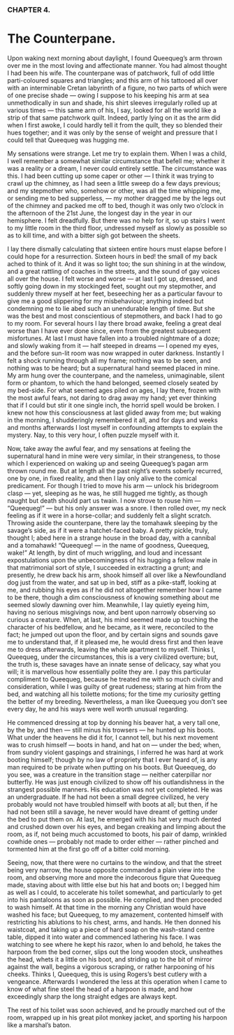 ### CHAPTER 4.  
The Counterpane.  
================


Upon waking next morning about daylight, I found Queequeg’s arm thrown over me
in the most loving and affectionate manner. You had almost thought I had been
his wife. The counterpane was of patchwork, full of odd little parti-coloured
squares and triangles; and this arm of his tattooed all over with an
interminable Cretan labyrinth of a figure, no two parts of which were of one
precise shade — owing I suppose to his keeping his arm at sea unmethodically in
sun and shade, his shirt sleeves irregularly rolled up at various times — this
same arm of his, I say, looked for all the world like a strip of that same
patchwork quilt.  Indeed, partly lying on it as the arm did when I first awoke,
I could hardly tell it from the quilt, they so blended their hues together; and
it was only by the sense of weight and pressure that I could tell that Queequeg
was hugging me.

My sensations were strange. Let me try to explain them. When I was a child, I
well remember a somewhat similar circumstance that befell me; whether it was a
reality or a dream, I never could entirely settle.  The circumstance was this. I
had been cutting up some caper or other — I think it was trying to crawl up the
chimney, as I had seen a little sweep do a few days previous; and my stepmother
who, somehow or other, was all the time whipping me, or sending me to bed
supperless, — my mother dragged me by the legs out of the chimney and packed me
off to bed, though it was only two o’clock in the afternoon of the 21st June,
the longest day in the year in our hemisphere. I felt dreadfully. But there was
no help for it, so up stairs I went to my little room in the third floor,
undressed myself as slowly as possible so as to kill time, and with a bitter
sigh got between the sheets.

I lay there dismally calculating that sixteen entire hours must elapse before I
could hope for a resurrection. Sixteen hours in bed! the small of my back ached
to think of it. And it was so light too; the sun shining in at the window, and a
great rattling of coaches in the streets, and the sound of gay voices all over
the house. I felt worse and worse — at last I got up, dressed, and softly going
down in my stockinged feet, sought out my stepmother, and suddenly threw myself
at her feet, beseeching her as a particular favour to give me a good slippering
for my misbehaviour; anything indeed but condemning me to lie abed such an
unendurable length of time. But she was the best and most conscientious of
stepmothers, and back I had to go to my room. For several hours I lay there
broad awake, feeling a great deal worse than I have ever done since, even from
the greatest subsequent misfortunes. At last I must have fallen into a troubled
nightmare of a doze; and slowly waking from it — half steeped in dreams — I
opened my eyes, and the before sun-lit room was now wrapped in outer darkness.
Instantly I felt a shock running through all my frame; nothing was to be seen,
and nothing was to be heard; but a supernatural hand seemed placed in mine. My
arm hung over the counterpane, and the nameless, unimaginable, silent form or
phantom, to which the hand belonged, seemed closely seated by my bed-side. For
what seemed ages piled on ages, I lay there, frozen with the most awful fears,
not daring to drag away my hand; yet ever thinking that if I could but stir it
one single inch, the horrid spell would be broken. I knew not how this
consciousness at last glided away from me; but waking in the morning, I
shudderingly remembered it all, and for days and weeks and months afterwards I
lost myself in confounding attempts to explain the mystery. Nay, to this very
hour, I often puzzle myself with it.

Now, take away the awful fear, and my sensations at feeling the supernatural
hand in mine were very similar, in their strangeness, to those which I
experienced on waking up and seeing Queequeg’s pagan arm thrown round me. But at
length all the past night’s events soberly recurred, one by one, in fixed
reality, and then I lay only alive to the comical predicament. For though I
tried to move his arm — unlock his bridegroom clasp — yet, sleeping as he was,
he still hugged me tightly, as though naught but death should part us twain. I
now strove to rouse him — “Queequeg!” — but his only answer was a snore. I then
rolled over, my neck feeling as if it were in a horse-collar; and suddenly felt
a slight scratch. Throwing aside the counterpane, there lay the tomahawk
sleeping by the savage’s side, as if it were a hatchet-faced baby. A pretty
pickle, truly, thought I; abed here in a strange house in the broad day, with a
cannibal and a tomahawk! “Queequeg! — in the name of goodness, Queequeg, wake!”
At length, by dint of much wriggling, and loud and incessant expostulations upon
the unbecomingness of his hugging a fellow male in that matrimonial sort of
style, I succeeded in extracting a grunt; and presently, he drew back his arm,
shook himself all over like a Newfoundland dog just from the water, and sat up
in bed, stiff as a pike-staff, looking at me, and rubbing his eyes as if he did
not altogether remember how I came to be there, though a dim consciousness of
knowing something about me seemed slowly dawning over him. Meanwhile, I lay
quietly eyeing him, having no serious misgivings now, and bent upon narrowly
observing so curious a creature. When, at last, his mind seemed made up touching
the character of his bedfellow, and he became, as it were, reconciled to the
fact; he jumped out upon the floor, and by certain signs and sounds gave me to
understand that, if it pleased me, he would dress first and then leave me to
dress afterwards, leaving the whole apartment to myself. Thinks I, Queequeg,
under the circumstances, this is a very civilized overture; but, the truth is,
these savages have an innate sense of delicacy, say what you will; it is
marvellous how essentially polite they are. I pay this particular compliment to
Queequeg, because he treated me with so much civility and consideration, while I
was guilty of great rudeness; staring at him from the bed, and watching all his
toilette motions; for the time my curiosity getting the better of my breeding.
Nevertheless, a man like Queequeg you don’t see every day, he and his ways were
well worth unusual regarding.

He commenced dressing at top by donning his beaver hat, a very tall one, by the
by, and then — still minus his trowsers — he hunted up his boots.  What under
the heavens he did it for, I cannot tell, but his next movement was to crush
himself — boots in hand, and hat on — under the bed; when, from sundry violent
gaspings and strainings, I inferred he was hard at work booting himself; though
by no law of propriety that I ever heard of, is any man required to be private
when putting on his boots. But Queequeg, do you see, was a creature in the
transition stage — neither caterpillar nor butterfly. He was just enough
civilized to show off his outlandishness in the strangest possible manners. His
education was not yet completed. He was an undergraduate. If he had not been a
small degree civilized, he very probably would not have troubled himself with
boots at all; but then, if he had not been still a savage, he never would have
dreamt of getting under the bed to put them on. At last, he emerged with his hat
very much dented and crushed down over his eyes, and began creaking and limping
about the room, as if, not being much accustomed to boots, his pair of damp,
wrinkled cowhide ones — probably not made to order either — rather pinched and
tormented him at the first go off of a bitter cold morning.

Seeing, now, that there were no curtains to the window, and that the street
being very narrow, the house opposite commanded a plain view into the room, and
observing more and more the indecorous figure that Queequeg made, staving about
with little else but his hat and boots on; I begged him as well as I could, to
accelerate his toilet somewhat, and particularly to get into his pantaloons as
soon as possible. He complied, and then proceeded to wash himself. At that time
in the morning any Christian would have washed his face; but Queequeg, to my
amazement, contented himself with restricting his ablutions to his chest, arms,
and hands. He then donned his waistcoat, and taking up a piece of hard soap on
the wash-stand centre table, dipped it into water and commenced lathering his
face. I was watching to see where he kept his razor, when lo and behold, he
takes the harpoon from the bed corner, slips out the long wooden stock,
unsheathes the head, whets it a little on his boot, and striding up to the bit
of mirror against the wall, begins a vigorous scraping, or rather harpooning of
his cheeks. Thinks I, Queequeg, this is using Rogers’s best cutlery with a
vengeance.  Afterwards I wondered the less at this operation when I came to know
of what fine steel the head of a harpoon is made, and how exceedingly sharp the
long straight edges are always kept.

The rest of his toilet was soon achieved, and he proudly marched out of the
room, wrapped up in his great pilot monkey jacket, and sporting his harpoon like
a marshal’s baton.



